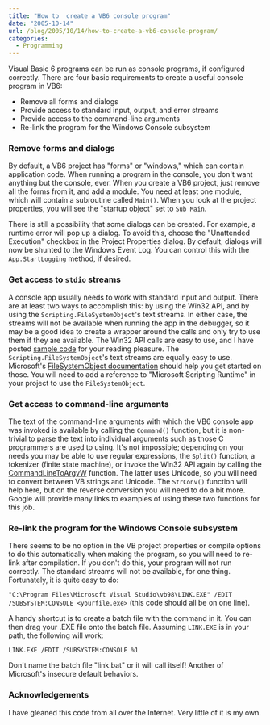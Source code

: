 ```yaml
---
title: "How to  create a VB6 console program"
date: "2005-10-14"
url: /blog/2005/10/14/how-to-create-a-vb6-console-program/
categories:
  - Programming
---
```

Visual Basic 6 programs can be run as console programs, if configured correctly. There are four basic requirements to create a useful console program in VB6:

*   Remove all forms and dialogs
*   Provide access to standard input, output, and error streams
*   Provide access to the command-line arguments
*   Re-link the program for the Windows Console subsystem

### Remove forms and dialogs

By default, a VB6 project has "forms" or "windows," which can contain application code. When running a program in the console, you don't want anything but the console, ever. When you create a VB6 project, just remove all the forms from it, and add a module. You need at least one module, which will contain a subroutine called `Main()`. When you look at the project properties, you will see the "startup object" set to `Sub Main`.

There is still a possibility that some dialogs can be created. For example, a runtime error will pop up a dialog. To avoid this, choose the "Unattended Execution" checkbox in the Project Properties dialog. By default, dialogs will now be shunted to the Windows Event Log. You can control this with the `App.StartLogging` method, if desired.

### Get access to `stdio` streams

A console app usually needs to work with standard input and output. There are at least two ways to accomplish this: by using the Win32 API, and by using the `Scripting.FileSystemObject`'s text streams. In either case, the streams will not be available when running the app in the debugger, so it may be a good idea to create a wrapper around the calls and only try to use them if they are available. The Win32 API calls are easy to use, and I have posted [sample code][1] for your reading pleasure. The `Scripting.FileSystemObject`'s text streams are equally easy to use. Microsoft's [FileSystemObject documentation][2] should help you get started on those. You will need to add a reference to "Microsoft Scripting Runtime" in your project to use the `FileSystemObject`.

### Get access to command-line arguments

The text of the command-line arguments with which the VB6 console app was invoked is available by calling the `Command()` function, but it is non-trivial to parse the text into individual arguments such as those C programmers are used to using. It's not impossible; depending on your needs you may be able to use regular expressions, the `Split()` function, a tokenizer (finite state machine), or invoke the Win32 API again by calling the [CommandLineToArgvW][3] function. The latter uses Unicode, so you will need to convert between VB strings and Unicode. The `StrConv()` function will help here, but on the reverse conversion you will need to do a bit more. Google will provide many links to examples of using these two functions for this job.

### Re-link the program for the Windows Console subsystem

There seems to be no option in the VB project properties or compile options to do this automatically when making the program, so you will need to re-link after compilation. If you don't do this, your program will not run correctly. The standard streams will not be available, for one thing. Fortunately, it is quite easy to do:

`"C:\Program Files\Microsoft Visual Studio\vb98\LINK.EXE" /EDIT /SUBSYSTEM:CONSOLE <yourfile.exe>` (this code should all be on one line).

A handy shortcut is to create a batch file with the command in it. You can then drag your .EXE file onto the batch file. Assuming `LINK.EXE` is in your path, the following will work:

`LINK.EXE /EDIT /SUBSYSTEM:CONSOLE %1`

Don't name the batch file "link.bat" or it will call itself! Another of Microsoft's insecure default behaviors.

### Acknowledgements

I have gleaned this code from all over the Internet. Very little of it is my own.

 [1]: https://gist.github.com/xaprb/8492636
 [2]: http://msdn.microsoft.com/library/en-us/script56/html/FSOoriFileSystemObject.asp
 [3]: http://msdn.microsoft.com/library/en-us/shellcc/platform/shell/reference/functions/commandlinetoargv.asp
